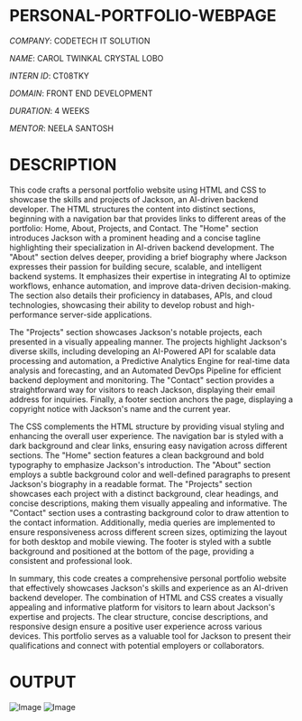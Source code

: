 # PERSONAL-PORTFOLIO-WEBPAGE

*COMPANY*: CODETECH IT SOLUTION

*NAME*: CAROL TWINKAL CRYSTAL LOBO

*INTERN ID*: CT08TKY

*DOMAIN*: FRONT END DEVELOPMENT

*DURATION*: 4 WEEKS

*MENTOR*: NEELA SANTOSH

# DESCRIPTION

This code crafts a personal portfolio website using HTML and CSS to showcase the skills and projects of Jackson, an AI-driven backend developer. The HTML structures the content into distinct sections, beginning with a navigation bar that provides links to different areas of the portfolio: Home, About, Projects, and Contact. The "Home" section introduces Jackson with a prominent heading and a concise tagline highlighting their specialization in AI-driven backend development. The "About" section delves deeper, providing a brief biography where Jackson expresses their passion for building secure, scalable, and intelligent backend systems. It emphasizes their expertise in integrating AI to optimize workflows, enhance automation, and improve data-driven decision-making. The section also details their proficiency in databases, APIs, and cloud technologies, showcasing their ability to develop robust and high-performance server-side applications.

The "Projects" section showcases Jackson's notable projects, each presented in a visually appealing manner. The projects highlight Jackson's diverse skills, including developing an AI-Powered API for scalable data processing and automation, a Predictive Analytics Engine for real-time data analysis and forecasting, and an Automated DevOps Pipeline for efficient backend deployment and monitoring. The "Contact" section provides a straightforward way for visitors to reach Jackson, displaying their email address for inquiries. Finally, a footer section anchors the page, displaying a copyright notice with Jackson's name and the current year.

The CSS complements the HTML structure by providing visual styling and enhancing the overall user experience. The navigation bar is styled with a dark background and clear links, ensuring easy navigation across different sections. The "Home" section features a clean background and bold typography to emphasize Jackson's introduction. The "About" section employs a subtle background color and well-defined paragraphs to present Jackson's biography in a readable format. The "Projects" section showcases each project with a distinct background, clear headings, and concise descriptions, making them visually appealing and informative. The "Contact" section uses a contrasting background color to draw attention to the contact information. Additionally, media queries are implemented to ensure responsiveness across different screen sizes, optimizing the layout for both desktop and mobile viewing. The footer is styled with a subtle background and positioned at the bottom of the page, providing a consistent and professional look.

In summary, this code creates a comprehensive personal portfolio website that effectively showcases Jackson's skills and experience as an AI-driven backend developer. The combination of HTML and CSS creates a visually appealing and informative platform for visitors to learn about Jackson's expertise and projects. The clear structure, concise descriptions, and responsive design ensure a positive user experience across various devices. This portfolio serves as a valuable tool for Jackson to present their qualifications and connect with potential employers or collaborators.

# OUTPUT

![Image](https://github.com/user-attachments/assets/4c3e7661-c3c0-4adf-8d7b-859b4cd765f0)
![Image](https://github.com/user-attachments/assets/6eeeba23-4ca2-414a-a688-8f4ff424455d)
